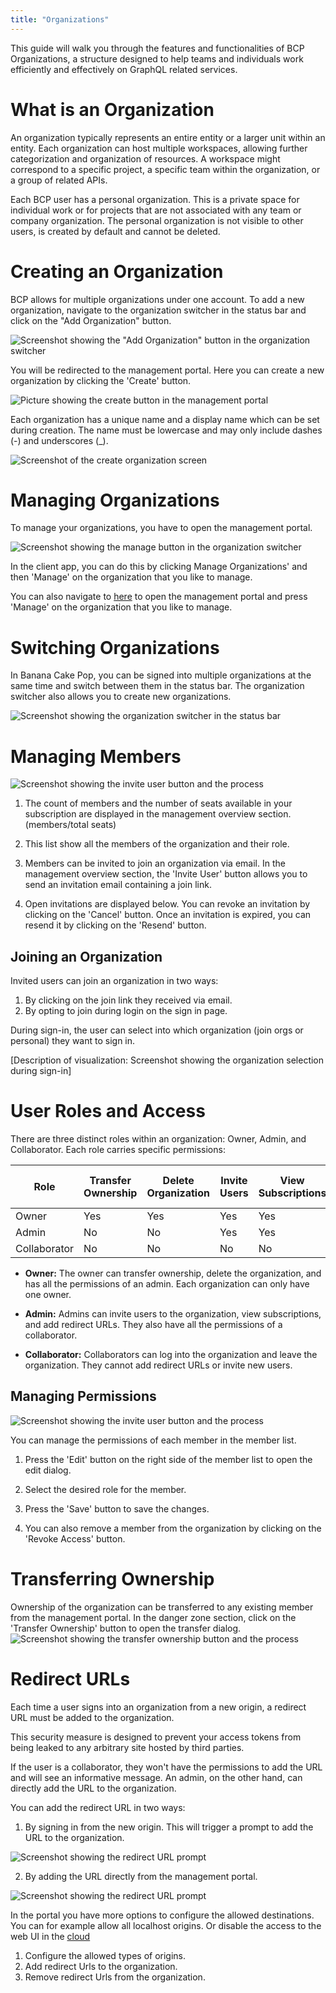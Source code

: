 ```yaml
---
title: "Organizations"
---
```

This guide will walk you through the features and functionalities of BCP Organizations, a structure designed to help teams and individuals work efficiently and effectively on GraphQL related services.

# What is an Organization
 An organization typically represents an entire entity or a larger unit within an entity. Each organization can host multiple workspaces, allowing further categorization and organization of resources. A workspace might correspond to a specific project, a specific team within the organization, or a group of related APIs.

Each BCP user has a personal organization. This is a private space for individual work or for projects that are not associated with any team or company organization. The personal organization is not visible to other users, is created by default and cannot be deleted.

# Creating an Organization

BCP allows for multiple organizations under one account. To add a new organization, navigate to the organization switcher in the status bar and click on the "Add Organization" button.

![Screenshot showing the "Add Organization" button in the organization switcher](images/create-0.png)

You will be redirected to the management portal. Here you can create a new organization by clicking the 'Create' button.

![Picture showing the create button in the management portal](images/create-1.png)

Each organization has a unique name and a display name which can be set during creation.
The name must be lowercase and may only include dashes (-) and underscores (_).

![Screenshot of the create organization screen](images/create-2.png)

# Managing Organizations
To manage your organizations, you have to open the management portal.

![Screenshot showing the manage button in the organization switcher](images/manage-0.png)

In the client app, you can do this by clicking Manage Organizations'  and then 'Manage' on the organization that you like to manage.

You can also navigate to [here](https://identity.chillicream.com/Organizations) to open the management portal and press 'Manage' on the organization that you like to manage.


# Switching Organizations
In Banana Cake Pop, you can be signed into multiple organizations at the same time and switch between them in the status bar. The organization switcher also allows you to create new organizations.

![Screenshot showing the organization switcher in the status bar](images/switch-0.png)

# Managing Members

![Screenshot showing the invite user button and the process](images/members-0.png)

1. The count of members and the number of seats available in your subscription are displayed in the management overview section. (members/total seats)

2. This list show all the members of the organization and their role.

3. Members can be invited to join an organization via email. In the management overview section, the 'Invite User' button allows you to send an invitation email containing a join link.

4. Open invitations are displayed below. You can revoke an invitation by clicking on the 'Cancel' button. Once an invitation is expired, you can resend it by clicking on the 'Resend' button.

## Joining an Organization
Invited users can join an organization in two ways:

1. By clicking on the join link they received via email.
1. By opting to join during login on the sign in page.

During sign-in, the user can select into which organization (join orgs or personal) they want to sign in.

[Description of visualization: Screenshot showing the organization selection during sign-in]

# User Roles and Access

There are three distinct roles within an organization: Owner, Admin, and Collaborator. Each role carries specific permissions:

| Role         | Transfer Ownership | Delete Organization | Invite Users | View Subscriptions | Add Redirect URLs |
| ------------ | ------------------ | ------------------- | ------------ | ------------------ | ----------------- |
| Owner        | Yes                | Yes                 | Yes          | Yes                | Yes               |
| Admin        | No                 | No                  | Yes          | Yes                | Yes               |
| Collaborator | No                 | No                  | No           | No                 | No                |

- **Owner:** The owner can transfer ownership, delete the organization, and has all the permissions of an admin. Each organization can only have one owner.

- **Admin:** Admins can invite users to the organization, view subscriptions, and add redirect URLs. They also have all the permissions of a collaborator.

- **Collaborator:** Collaborators can log into the organization and leave the organization. They cannot add redirect URLs or invite new users.

## Managing Permissions

![Screenshot showing the invite user button and the process](images/members-1.png)

You can manage the permissions of each member in the member list.

1. Press the 'Edit' button on the right side of the member list to open the edit dialog.

2. Select the desired role for the member.

3. Press the 'Save' button to save the changes.

4. You can also remove a member from the organization by clicking on the 'Revoke Access' button.

# Transferring Ownership

Ownership of the organization can be transferred to any existing member from the management portal.
In the danger zone section, click on the 'Transfer Ownership' button to open the transfer dialog.
![Screenshot showing the transfer ownership button and the process](images/danger-zone-0.png)

# Redirect URLs

Each time a user signs into an organization from a new origin, a redirect URL must be added to the organization.

This security measure is designed to prevent your access tokens from being leaked to any arbitrary site hosted by third parties.

If the user is a collaborator, they won't have the permissions to add the URL and will see an informative message. An admin, on the other hand, can directly add the URL to the organization.

You can add the redirect URL in two ways:

1. By signing in from the new origin. This will trigger a prompt to add the URL to the organization.

![Screenshot showing the redirect URL prompt](images/redirect-0.png)

2. By adding the URL directly from the management portal.

![Screenshot showing the redirect URL prompt](images/redirect-1.png)

In the portal you have more options to configure the allowed destinations. You can for example allow all localhost origins. Or disable the access to the web UI in the [cloud](https://eat.bananacakepop.com)

1. Configure the allowed types of origins.
2. Add redirect Urls to the organization.
3. Remove redirect Urls from the organization.

